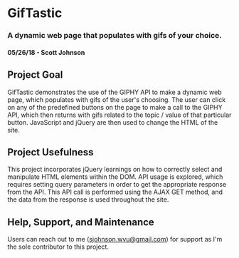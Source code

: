 # GifTastic
### A dynamic web page that populates with gifs of your choice.

#### 05/26/18 - Scott Johnson

## Project Goal
GifTastic demonstrates the use of the GIPHY API to make a dynamic web page, which populates with gifs of the user's choosing.  The user can click on any of the predefined buttons on the page to make a call to the GIPHY API, which then returns with gifs related to the topic / value of that particular button.  JavaScript and jQuery are then used to change the HTML of the site.

## Project Usefulness
This project incorporates jQuery learnings on how to correctly select and manipulate HTML elements within the DOM.  API usage is explored, which requires setting query parameters in order to get the appropriate response from the API.  This API call is performed using the AJAX GET method, and the data from the response is used throughout the site.

## Help, Support, and Maintenance
Users can reach out to me (sjohnson.wvu@gmail.com) for support as I'm the sole contributor to this project.

